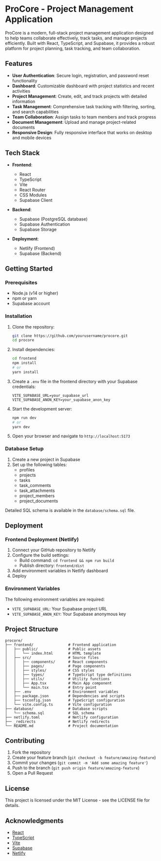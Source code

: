 # ProCore - Project Management Application

ProCore is a modern, full-stack project management application designed to help teams collaborate effectively, track tasks, and manage projects efficiently. Built with React, TypeScript, and Supabase, it provides a robust platform for project planning, task tracking, and team collaboration.

## Features

- **User Authentication**: Secure login, registration, and password reset functionality
- **Dashboard**: Customizable dashboard with project statistics and recent activities
- **Project Management**: Create, edit, and track projects with detailed information
- **Task Management**: Comprehensive task tracking with filtering, sorting, and search capabilities
- **Team Collaboration**: Assign tasks to team members and track progress
- **Document Management**: Upload and manage project-related documents
- **Responsive Design**: Fully responsive interface that works on desktop and mobile devices

## Tech Stack

- **Frontend**:
  - React
  - TypeScript
  - Vite
  - React Router
  - CSS Modules
  - Supabase Client

- **Backend**:
  - Supabase (PostgreSQL database)
  - Supabase Authentication
  - Supabase Storage

- **Deployment**:
  - Netlify (Frontend)
  - Supabase (Backend)

## Getting Started

### Prerequisites

- Node.js (v14 or higher)
- npm or yarn
- Supabase account

### Installation

1. Clone the repository:
   ```bash
   git clone https://github.com/yourusername/procore.git
   cd procore
   ```

2. Install dependencies:
   ```bash
   cd frontend
   npm install
   # or
   yarn install
   ```

3. Create a `.env` file in the frontend directory with your Supabase credentials:
   ```
   VITE_SUPABASE_URL=your_supabase_url
   VITE_SUPABASE_ANON_KEY=your_supabase_anon_key
   ```

4. Start the development server:
   ```bash
   npm run dev
   # or
   yarn dev
   ```

5. Open your browser and navigate to `http://localhost:5173`

### Database Setup

1. Create a new project in Supabase
2. Set up the following tables:
   - profiles
   - projects
   - tasks
   - task_comments
   - task_attachments
   - project_members
   - project_documents

Detailed SQL schema is available in the `database/schema.sql` file.

## Deployment

### Frontend Deployment (Netlify)

1. Connect your GitHub repository to Netlify
2. Configure the build settings:
   - Build command: `cd frontend && npm run build`
   - Publish directory: `frontend/dist`
3. Add environment variables in Netlify dashboard
4. Deploy

### Environment Variables

The following environment variables are required:

- `VITE_SUPABASE_URL`: Your Supabase project URL
- `VITE_SUPABASE_ANON_KEY`: Your Supabase anonymous key

## Project Structure

```
procore/
├── frontend/                # Frontend application
│   ├── public/              # Public assets
│   │   └── index.html       # HTML template
│   ├── src/                 # Source files
│   │   ├── components/      # React components
│   │   ├── pages/           # Page components
│   │   ├── styles/          # CSS styles
│   │   ├── types/           # TypeScript type definitions
│   │   ├── utils/           # Utility functions
│   │   ├── App.tsx          # Main App component
│   │   └── main.tsx         # Entry point
│   ├── .env                 # Environment variables
│   ├── package.json         # Dependencies and scripts
│   ├── tsconfig.json        # TypeScript configuration
│   └── vite.config.ts       # Vite configuration
├── database/                # Database scripts
│   └── schema.sql           # SQL schema
├── netlify.toml             # Netlify configuration
├── _redirects               # Netlify redirects
└── README.md                # Project documentation
```

## Contributing

1. Fork the repository
2. Create your feature branch (`git checkout -b feature/amazing-feature`)
3. Commit your changes (`git commit -m 'Add some amazing feature'`)
4. Push to the branch (`git push origin feature/amazing-feature`)
5. Open a Pull Request

## License

This project is licensed under the MIT License - see the LICENSE file for details.

## Acknowledgments

- [React](https://reactjs.org/)
- [TypeScript](https://www.typescriptlang.org/)
- [Vite](https://vitejs.dev/)
- [Supabase](https://supabase.io/)
- [Netlify](https://www.netlify.com/) 